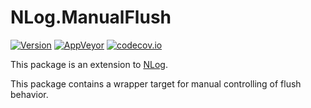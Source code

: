 # NLog.ManualFlush

[![Version](https://badge.fury.io/nu/NLog.ManualFlush.svg)](https://www.nuget.org/packages/NLog.ManualFlush)
[![AppVeyor](https://img.shields.io/appveyor/ci/nlog/nlog-ManualFlush/master.svg)](https://ci.appveyor.com/project/nlog/nlog-ManualFlush/branch/master)
[![codecov.io](https://codecov.io/github/NLog/NLog.ManualFlush/coverage.svg?branch=master)](https://codecov.io/github/NLog/NLog.ManualFlush?branch=master)

This package is an extension to [NLog](https://github.com/NLog/NLog/). 

This package contains a wrapper 
target for manual controlling of flush behavior.
